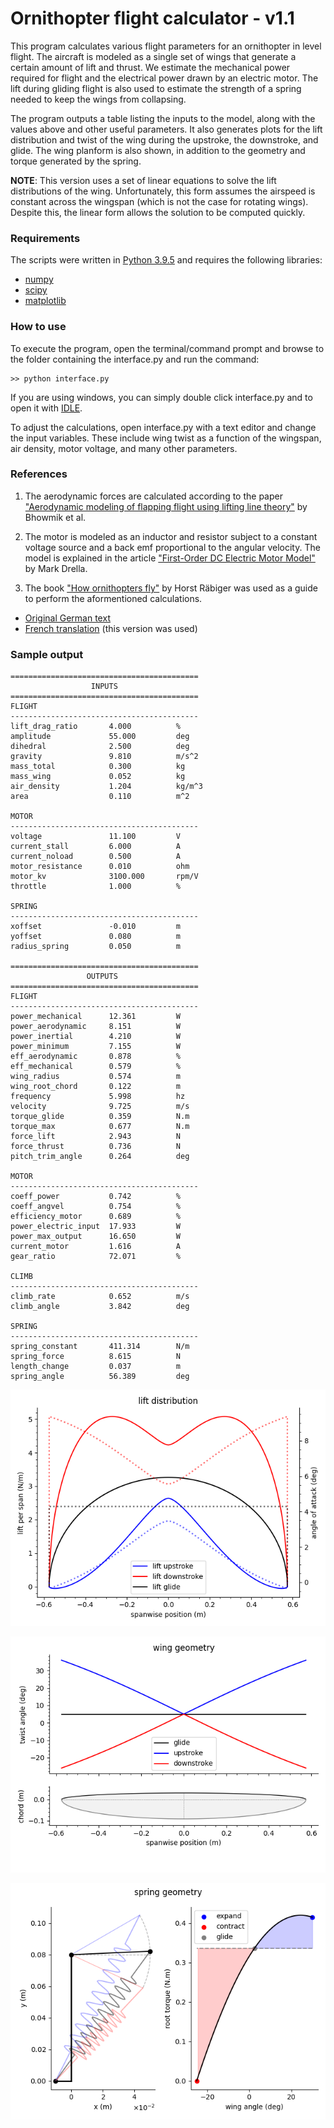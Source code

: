# Ornithopter flight calculator - v1.1

This program calculates various flight parameters for an ornithopter in level flight. The aircraft is modeled as a single set of wings that generate a certain amount of lift and thrust. We estimate the mechanical power required for flight and the electrical power drawn by an electric motor. The lift during gliding flight is also used to estimate the strength of a spring needed to keep the wings from collapsing.

The program outputs a table listing the inputs to the model, along with the values above and other useful parameters. It also generates plots for the lift distribution and twist of the wing during the upstroke, the downstroke, and glide. The wing planform is also shown, in addition to the geometry and torque generated by the spring. 

__NOTE__: This version uses a set of linear equations to solve the lift distributions of the wing. Unfortunately, this form assumes the airspeed is constant across the wingspan (which is not the case for rotating wings). Despite this, the linear form allows the solution to be computed quickly.   

### Requirements
The scripts were written in [Python 3.9.5](https://www.python.org/downloads/) and requires the following libraries: 
- [numpy](https://numpy.org/install/)
- [scipy](https://scipy.org/install/)
- [matplotlib](https://matplotlib.org/stable/users/installing/index.html) 

### How to use
To execute the program, open the terminal/command prompt and browse to the folder containing the interface.py and run the command:  
```
>> python interface.py
```
If you are using windows, you can simply double click interface.py and to open it with [IDLE](https://docs.python.org/3/library/idle.html). 

To adjust the calculations, open interface.py with a text editor and change the input variables. These include wing twist as a function of the wingspan, air density, motor voltage, and many other parameters. 

### References
1. The aerodynamic forces are calculated according to the paper ["Aerodynamic modeling of flapping flight using lifting line theory"](https://www.researchgate.net/publication/275314369_Aerodynamic_modelling_of_flapping_flight_using_lifting_line_theory) by Bhowmik et al.   


2. The motor is modeled as an inductor and resistor subject to a constant voltage source and a back emf proportional to the angular velocity. The model is explained in the article ["First-Order DC Electric Motor Model"](https://web.mit.edu/drela/Public/web/qprop/motor1_theory.pdf) by Mark Drella.  
  
  
3. The book ["How ornithopters fly"](http://www.ornithopter.de/english/handbook.htm) by Horst Räbiger was used as a guide to perform the aformentioned calculations. 
- [Original German text](http://www.ornithopter.de/daten/handbuch.pdf)
- [French translation](http://www.ornithopter.de/francais/donnees/manuel.pdf) (this version was used)

### Sample output
```
==========================================
                  INPUTS                  
==========================================
FLIGHT                                    
------------------------------------------
lift_drag_ratio       4.000          %    
amplitude             55.000         deg  
dihedral              2.500          deg  
gravity               9.810          m/s^2
mass_total            0.300          kg   
mass_wing             0.052          kg   
air_density           1.204          kg/m^3
area                  0.110          m^2  

MOTOR                                     
------------------------------------------
voltage               11.100         V    
current_stall         6.000          A    
current_noload        0.500          A    
motor_resistance      0.010          ohm  
motor_kv              3100.000       rpm/V
throttle              1.000          %    

SPRING                                    
------------------------------------------
xoffset               -0.010         m    
yoffset               0.080          m    
radius_spring         0.050          m    

==========================================
                 OUTPUTS                  
==========================================
FLIGHT                                    
------------------------------------------
power_mechanical      12.361         W    
power_aerodynamic     8.151          W    
power_inertial        4.210          W    
power_minimum         7.155          W    
eff_aerodynamic       0.878          %    
eff_mechanical        0.579          %    
wing_radius           0.574          m    
wing_root_chord       0.122          m    
frequency             5.998          hz   
velocity              9.725          m/s  
torque_glide          0.359          N.m  
torque_max            0.677          N.m  
force_lift            2.943          N    
force_thrust          0.736          N    
pitch_trim_angle      0.264          deg  

MOTOR                                     
------------------------------------------
coeff_power           0.742          %    
coeff_angvel          0.754          %    
efficiency_motor      0.689          %    
power_electric_input  17.933         W    
power_max_output      16.650         W    
current_motor         1.616          A    
gear_ratio            72.071         %    

CLIMB                                     
------------------------------------------
climb_rate            0.652          m/s  
climb_angle           3.842          deg  

SPRING                                    
------------------------------------------
spring_constant       411.314        N/m  
spring_force          8.615          N    
length_change         0.037          m    
spring_angle          56.389         deg
```

![image](https://raw.githubusercontent.com/RCmags/rcmags.github.io/main/img/orni_calculator/lift_distribution.png)

![image](https://raw.githubusercontent.com/RCmags/rcmags.github.io/main/img/orni_calculator/wing_geometry.png)

![image](https://raw.githubusercontent.com/RCmags/rcmags.github.io/main/img/orni_calculator/spring_geometry.png)
